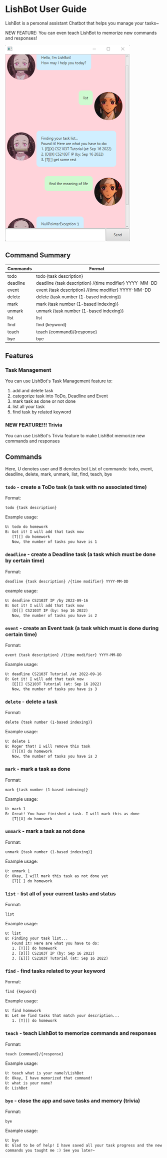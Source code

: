 # LishBot User Guide

LishBot is a personal assistant Chatbot that helps you manage your tasks~

NEW FEATURE: You can even teach LishBot to memorize new commands and responses!

![photo](https://github.com/albertarielw/ip/blob/master/docs/Ui.png)

## Command Summary

| Commands | Format                                                  |
|----------|---------------------------------------------------------|
| todo     | todo {task description}                                 |
| deadline | deadline {task description} /{time modifier} YYYY-MM-DD |
| event    | event {task description} /{time modifier} YYYY-MM-DD    |
| delete   | delete {task number (1-based indexing)}                 |
| mark     | mark {task number (1-based indexing)}                   |
| unmark   | unmark {task number (1-based indexing)}                 |
| list     | list                                                    |
| find     | find {keyword}                                          |
| teach    | teach {command}/{response}                              |
| bye      | bye                                                     |

## Features 

### Task Management

You can use LishBot's Task Management feature to: 
1. add and delete task
2. categorize task into ToDo, Deadline and Event
3. mark task as done or not done
4. list all your task
5. find task by related keyword

### NEW FEATURE!!! Trivia

You can use LishBot's Trivia feature to make LishBot memorize new commands and responses

## Commands

Here, U denotes user and B denotes bot
List of commands: todo, event, deadline, delete, mark, unmark, list, find, teach, bye

### `todo` - create a ToDo task (a task with no associated time)

Format:

```
todo {task description}
```

Example usage:

```
U: todo do homework
B: Got it! I will add that task now
   [T][] do homework
   Now, the number of tasks you have is 1
```

### `deadline` - create a Deadline task (a task which must be done by certain time)

Format:

```
deadline {task description} /{time modifier} YYYY-MM-DD
```

example usage:

```
U: deadline CS2103T IP /by 2022-09-16
B: Got it! I will add that task now
   [D][] CS2103T IP (by: Sep 16 2022)
   Now, the number of tasks you have is 2
```

### `event` - create an Event task (a task which must is done during certain time)

Format:

```
event {task description} /{time modifier} YYYY-MM-DD
```

Example usage:

```
U: deadline CS2103T Tutorial /at 2022-09-16
B: Got it! I will add that task now
   [E][] CS2103T Tutorial (at: Sep 16 2022)
   Now, the number of tasks you have is 3
```

### `delete` - delete a task

Format:

```
delete {task number (1-based indexing)}
```

Example usage:

```
U: delete 1
B: Roger that! I will remove this task
   [T][X] do homework
   Now, the number of tasks you have is 3
```

### `mark` - mark a task as done

Format:

```
mark {task number (1-based indexing)}
```

Example usage:

```
U: mark 1
B: Great! You have finished a task. I will mark this as done
   [T][X] do homework
```

### `unmark` - mark a task as not done

Format:

```
unmark {task number (1-based indexing)}
```

Example usage:

```
U: unmark 1
B: Okay, I will mark this task as not done yet
   [T][ ] do homework
```

### `list` - list all of your current tasks and status

Format:

```
list
```

Example usage:

```
U: list
B: Finding your task list...
   Found it! Here are what you have to do:
   1. [T][] do homework
   2. [D][] CS2103T IP (by: Sep 16 2022)
   3. [E][] CS2103T Tutorial (at: Sep 16 2022)
```

### `find` - find tasks related to your keyword

Format:

```
find {keyword}
```

Example usage:

```
U: find homework
B: Let me find tasks that match your description...
   1. [T][] do homework
```

### `teach` - teach LishBot to memorize commands and responses

Format:

```
teach {command}/{response}
```

Example usage:

```
U: teach what is your name?/LishBot
B: Okay, I have memorized that command!
U: what is your name?
B: LishBot
```

### `bye` - close the app and save tasks and memory (trivia)

Format:

```
bye
```

Example usage:

```
U: bye
B: Glad to be of help! I have saved all your task progress and the new commands you taught me :) See you later~
```
